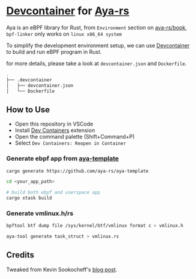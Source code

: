# [Devcontainer](https://containers.dev/) for [Aya-rs](https://github.com/aya-rs/aya)

Aya is an eBPF library for Rust, from `Environment` section on [aya-rs/book](https://aya-rs.dev/book/start/development/), `bpf-linker` only works on `linux x86_64 system`

To simplify the development environment setup, we can use [Devcontainer](https://containers.dev/) to build and run eBPF program in Rust.

for more details, please take a look at `devcontainer.json` and `Dockerfile`.

```bash
.
├── .devcontainer
│   ├── devcontainer.json
│   └── Dockerfile
```

## How to Use

- Open this repository in VSCode
- Install [Dev Containers](https://marketplace.visualstudio.com/items?itemName=ms-vscode-remote.remote-containers) extension
- Open the command palette (Shift+Command+P)
- Select `Dev Containers: Reopen in Container`

### Generate ebpf app from [aya-template](https://github.com/aya-rs/aya-template)

```bash
cargo generate https://github.com/aya-rs/aya-template

cd <your_app_path>

# build both ebpf and userspace app
cargo xtask build
```

### Generate vmlinux.h/rs

```bash
bpftool btf dump file /sys/kernel/btf/vmlinux format c > vmlinux.h

aya-tool generate task_struct > vmlinux.rs
```

## Credits

Tweaked from Kevin Sookocheff's [blog post](https://sookocheff.com/post/kubernetes/developing-an-aya-rs-app-using-devcontainers/).
